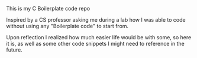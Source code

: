 This is my C Boilerplate code repo

Inspired by a CS professor asking me during a lab how I was able to code without using any "Boilerplate code" to start from.

Upon reflection I realized how much easier life would be with some, so here it is, as well as some other code snippets I might need to reference in the future.